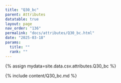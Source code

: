 ```yaml
---
title: "Q30_bc"
parent: Attributes
datatable: true
layout: page
nav_order: "136"
permalink: "docs/attributes/Q30_bc.html"
date: "2025-03-18"
params:
  title: ""
  rank: ""
---
```

{% assign mydata=site.data.csv.attributes.Q30_bc %} 

{% include content/Q30_bc.md %}
